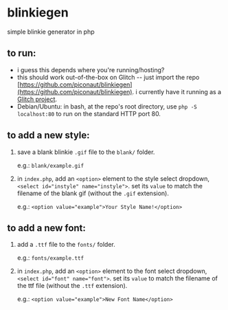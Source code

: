 # blinkiegen
simple blinkie generator in php

## to run:
* i guess this depends where you're running/hosting?
* this should work out-of-the-box on Glitch -- just import the repo [https://github.com/piconaut/blinkiegen](https://github.com/piconaut/blinkiegen). i currently have it running as a [Glitch project](https://glitch.com/edit/#!/cotton-wirehaired-court).
* Debian/Ubuntu: in bash, at the repo's root directory, use `php -S localhost:80` to run on the standard HTTP port 80.


## to add a new style:
1) save a blank blinkie `.gif` file to the `blank/` folder.
 
    e.g.: `blank/example.gif`
    
2) in `index.php`, add an `<option>` element to the style select dropdown, `<select id="instyle" name="instyle">`. set its `value` to match the filename of the blank gif (without the `.gif` extension).

    e.g.: `<option value="example">Your Style Name!</option>`


## to add a new font:
1) add a `.ttf` file to the `fonts/` folder.

    e.g.: `fonts/example.ttf`
    
2) in `index.php`, add an `<option>` element to the font select dropdown, `<select id="font" name="font">`. set its `value` to match the filename of the ttf file (without the `.ttf` extension).

    e.g.: `<option value="example">New Font Name</option>`
